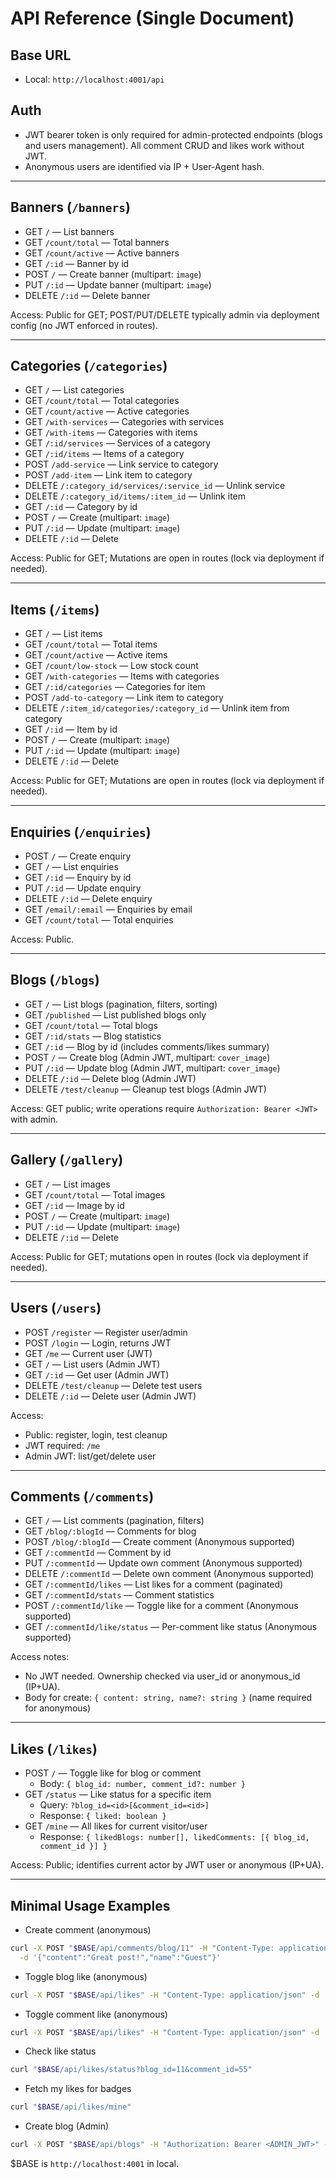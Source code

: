 # API Reference (Single Document)

## Base URL
- Local: `http://localhost:4001/api`

## Auth
- JWT bearer token is only required for admin-protected endpoints (blogs and users management). All comment CRUD and likes work without JWT.
- Anonymous users are identified via IP + User-Agent hash.

---

## Banners (`/banners`)
- GET `/` — List banners
- GET `/count/total` — Total banners
- GET `/count/active` — Active banners
- GET `/:id` — Banner by id
- POST `/` — Create banner (multipart: `image`)
- PUT `/:id` — Update banner (multipart: `image`)
- DELETE `/:id` — Delete banner

Access: Public for GET; POST/PUT/DELETE typically admin via deployment config (no JWT enforced in routes).

---

## Categories (`/categories`)
- GET `/` — List categories
- GET `/count/total` — Total categories
- GET `/count/active` — Active categories
- GET `/with-services` — Categories with services
- GET `/with-items` — Categories with items
- GET `/:id/services` — Services of a category
- GET `/:id/items` — Items of a category
- POST `/add-service` — Link service to category
- POST `/add-item` — Link item to category
- DELETE `/:category_id/services/:service_id` — Unlink service
- DELETE `/:category_id/items/:item_id` — Unlink item
- GET `/:id` — Category by id
- POST `/` — Create (multipart: `image`)
- PUT `/:id` — Update (multipart: `image`)
- DELETE `/:id` — Delete

Access: Public for GET; Mutations are open in routes (lock via deployment if needed).

---

## Items (`/items`)
- GET `/` — List items
- GET `/count/total` — Total items
- GET `/count/active` — Active items
- GET `/count/low-stock` — Low stock count
- GET `/with-categories` — Items with categories
- GET `/:id/categories` — Categories for item
- POST `/add-to-category` — Link item to category
- DELETE `/:item_id/categories/:category_id` — Unlink item from category
- GET `/:id` — Item by id
- POST `/` — Create (multipart: `image`)
- PUT `/:id` — Update (multipart: `image`)
- DELETE `/:id` — Delete

Access: Public for GET; Mutations are open in routes (lock via deployment if needed).

---

## Enquiries (`/enquiries`)
- POST `/` — Create enquiry
- GET `/` — List enquiries
- GET `/:id` — Enquiry by id
- PUT `/:id` — Update enquiry
- DELETE `/:id` — Delete enquiry
- GET `/email/:email` — Enquiries by email
- GET `/count/total` — Total enquiries

Access: Public.

---

## Blogs (`/blogs`)
- GET `/` — List blogs (pagination, filters, sorting)
- GET `/published` — List published blogs only
- GET `/count/total` — Total blogs
- GET `/:id/stats` — Blog statistics
- GET `/:id` — Blog by id (includes comments/likes summary)
- POST `/` — Create blog (Admin JWT, multipart: `cover_image`)
- PUT `/:id` — Update blog (Admin JWT, multipart: `cover_image`)
- DELETE `/:id` — Delete blog (Admin JWT)
- DELETE `/test/cleanup` — Cleanup test blogs (Admin JWT)

Access: GET public; write operations require `Authorization: Bearer <JWT>` with admin.

---

## Gallery (`/gallery`)
- GET `/` — List images
- GET `/count/total` — Total images
- GET `/:id` — Image by id
- POST `/` — Create (multipart: `image`)
- PUT `/:id` — Update (multipart: `image`)
- DELETE `/:id` — Delete

Access: Public for GET; mutations open in routes (lock via deployment if needed).

---

## Users (`/users`)
- POST `/register` — Register user/admin
- POST `/login` — Login, returns JWT
- GET `/me` — Current user (JWT)
- GET `/` — List users (Admin JWT)
- GET `/:id` — Get user (Admin JWT)
- DELETE `/test/cleanup` — Delete test users
- DELETE `/:id` — Delete user (Admin JWT)

Access:
- Public: register, login, test cleanup
- JWT required: `/me`
- Admin JWT: list/get/delete user

---

## Comments (`/comments`)
- GET `/` — List comments (pagination, filters)
- GET `/blog/:blogId` — Comments for blog
- POST `/blog/:blogId` — Create comment (Anonymous supported)
- GET `/:commentId` — Comment by id
- PUT `/:commentId` — Update own comment (Anonymous supported)
- DELETE `/:commentId` — Delete own comment (Anonymous supported)
- GET `/:commentId/likes` — List likes for a comment (paginated)
- GET `/:commentId/stats` — Comment statistics
- POST `/:commentId/like` — Toggle like for a comment (Anonymous supported)
- GET `/:commentId/like/status` — Per-comment like status (Anonymous supported)

Access notes:
- No JWT needed. Ownership checked via user_id or anonymous_id (IP+UA).
- Body for create: `{ content: string, name?: string }` (name required for anonymous)

---

## Likes (`/likes`)
- POST `/` — Toggle like for blog or comment
  - Body: `{ blog_id: number, comment_id?: number }`
- GET `/status` — Like status for a specific item
  - Query: `?blog_id=<id>[&comment_id=<id>]`
  - Response: `{ liked: boolean }`
- GET `/mine` — All likes for current visitor/user
  - Response: `{ likedBlogs: number[], likedComments: [{ blog_id, comment_id }] }`

Access: Public; identifies current actor by JWT user or anonymous (IP+UA).

---

## Minimal Usage Examples

- Create comment (anonymous)
```bash
curl -X POST "$BASE/api/comments/blog/11" -H "Content-Type: application/json" \
  -d '{"content":"Great post!","name":"Guest"}'
```

- Toggle blog like (anonymous)
```bash
curl -X POST "$BASE/api/likes" -H "Content-Type: application/json" -d '{"blog_id":11}'
```

- Toggle comment like (anonymous)
```bash
curl -X POST "$BASE/api/likes" -H "Content-Type: application/json" -d '{"blog_id":11,"comment_id":55}'
```

- Check like status
```bash
curl "$BASE/api/likes/status?blog_id=11&comment_id=55"
```

- Fetch my likes for badges
```bash
curl "$BASE/api/likes/mine"
```

- Create blog (Admin)
```bash
curl -X POST "$BASE/api/blogs" -H "Authorization: Bearer <ADMIN_JWT>" -F cover_image=@cover.jpg -F title="My blog"
```


$BASE is `http://localhost:4001` in local.
